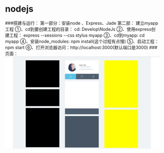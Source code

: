 # nodejs
###搭建与运行：
第一部分：安装node 、Express、Jade
第二部：
   建立myapp工程
  ①、cd到要创建工程的目录： cd: Develop\NodeJs
  ②、使用express创建工程： express --sessions --css stylus myapp
  ③、cd到myapp: cd myapp
  ④、安装node_modules:  npm install(这个过程有点慢)
  ⑤、启动工程： npm start
  ⑥、打开浏览器访问：http://localhost:3000(默认端口是3000)
###页面：
 ![Mou_icon](public/images/page.png)

